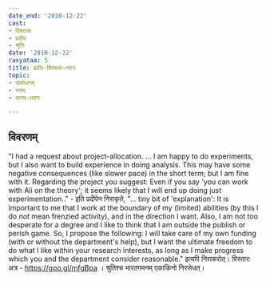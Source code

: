 ```yaml
---
date_end: '2010-12-22'
cast:
- विश्वासः
- प्रदीपः
- श्रुतिः
date: '2010-12-22'
rasyataa: 5
title: प्रदीप-शिष्यत्व-त्यागः
topic:
- संशोधनम्
- भयम्
- दास्य-त्यागः

---
```


## विवरणम्
"I had a request about project-allocation. ... I am happy to do experiments, but I also want to build experience in doing analysis. This may have some negative consequences (like slower pace) in the short term; but I am fine with it. Regarding the project you suggest: Even if you say 'you can work with Ali on the theory'; it seems likely that I will end up doing just experimentation.." - इति प्रदीपेन निराकृते,
"... tiny bit of 'explanation': It is important to me that I work at the boundary of my (limited) abilities (by this I do _not_ mean frenzied activity), and in the direction I want. Also, I am not too desperate for a degree and I like to think that I am outside the publish or perish game.
So, I propose the following:
I will take care of my own funding (with or without the department's help), but I want the ultimate freedom to do what I like within your research interests, as long as I make progress which you and the department consider reasonable." इत्यपि निराकरोत्।
विस्तारः अत्र -  https://goo.gl/mfgBpa । श्रुतिश्च भारतगमनम् एकाकिनो निरसेधत्।

